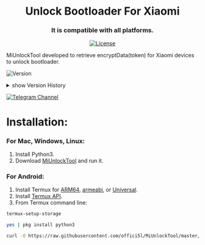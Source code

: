 <div align="center">

# Unlock Bootloader For Xiaomi

### It is compatible with all platforms.

[![License](https://img.shields.io/badge/License-Apache_2.0-blue.svg)](./LICENSE)

</div>

MiUnlockTool developed to retrieve encryptData(token) for Xiaomi devices to unlock bootloader.

![Version](https://img.shields.io/badge/version-1.5.0-blue)

<details>
  <summary>show Version History</summary>

### Version 1.4.8:

- Make the installation method easier, just download and run the file, it will take care of the rest.
- Other improvements

### Version 1.4.9:

- Improvements and fixes

### Version 1.5.0:

- un-lock has been restructured and rebuilt.
- Improved and reduced un-lock size.
- un-lock is now compatible with all operating systems.
- Resolved the "securityStatus16" issue and fixed other problems.

#### Version 1.5.0 (Update):
- Deleted `cmd getvar all` in `def CheckB` and replaced it with `getvar token` and `getvar product`.
- In case of failure to obtain `deviceToken` and `product`, added a step to enter them manually.
- Other improvements

#### Version 1.5.0 (Update):
- Simplified cookie extraction for concise code.
- Streamlined URL determination for better clarity based on the geographical region.
- Specified "https" directly in the `Url` constructor for secure communication and improved clarity.
- Deleted requests to "/api/v3/unlock/userinfo" and "/api/v2/unlock/device/clear" to reduce code size as they are not currently important.
- Adjusted message formatting for enhanced readability.
- Changed `cmd = "tfastboot"` to `cmd = "fastboot"`. Also, removed `adb`.

### Tool name update: "un-lock" is now "MiUnlockTool".

#### Version 1.5.0 (Update):
- Minor bug fix
- Add command (cmd, "oem", "get_token")
- In the event of failure to obtain the device token, the user will be asked to enter it manually
- Other improvements

#### Version 1.5.0 (Update):
- When 2 or more tokens are obtained via the festboot oem get_token ..
tool will now merge them automatically

</details>

[![Telegram Channel](https://img.shields.io/badge/-telegram-red?color=white&logo=telegram&logoColor=blue)](https://t.me/Offici5l_Channel)

# Installation:

### For Mac, Windows, Linux:

1. Install Python3.
2. Download [MiUnlockTool](https://codeload.github.com/offici5l/MiUnlockTool/zip/refs/heads/main) and run it.

### For Android:

1. Install Termux for [ARM64](https://github.com/termux/termux-app/releases/download/v0.118.0/termux-app_v0.118.0%2Bgithub-debug_arm64-v8a.apk), [armeabi](https://github.com/termux/termux-app/releases/download/v0.118.0/termux-app_v0.118.0%2Bgithub-debug_armeabi-v7a.apk), or [Universal](https://github.com/termux/termux-app/releases/download/v0.118.0/termux-app_v0.118.0%2Bgithub-debug_universal.apk).
2. Install [Termux API](https://github.com/termux/termux-api/releases/download/v0.50.1/termux-api_v0.50.1+github-debug.apk).
3. From Termux command line:
```bash
termux-setup-storage
```
```bash
yes | pkg install python3
```
```bash
curl -O https://raw.githubusercontent.com/offici5l/MiUnlockTool/master/MiUnlockTool.py && python MiUnlockTool.py
```